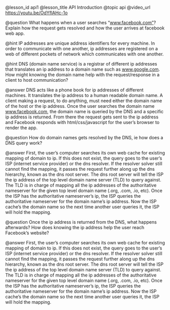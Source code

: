 @lesson_id
api1
@lesson_title
API Introduction
@topic
api
@video_url
https://youtu.be/OdYflAHc-1o

@question 
What happens when a user searches “www.facebook.com”? Explain how the request gets resolved and how the user arrives at facebook web app.

@hint 
IP addresses are unique address identifiers for every machine. In order to communicate with one another, ip addresses are registered on a web of different pockets of network which communicates with one another.

@hint
DNS (domain name service) is a registrar of different ip addresses that translates an ip address to a domain name such as www.google.com. How might knowing the domain name help with the request/response in a client to host communication?

@answer
DNS acts like a phone book for ip addresses of different machines. It translates the ip address to a human readable domain name. A client making a request, to do anything, must need either the domain name of the host or the ip address. Once the user searches the domain name www.facebook.com, the domain name is queried by the DNS and a specific ip address is returned. From there the request gets sent to the ip address and Facebook responds with html/css/javascript for the user’s browser to render the app.

@question 
How do domain names gets resolved by the DNS, ie how does a DNS query work?

@answer
First, the user’s computer searches its own web cache for existing mapping of domain to ip. If this does not exist, the query goes to the user’s ISP (internet service provider) or the dns resolver. If the resolver solver still cannot find the mapping, it passes the request further along up the dns hierarchy, known as the dns root server. The dns root server will tell the ISP the ip address of the top level domain name server (TLD) to query against. The TLD is in charge of mapping all the ip addresses of the authoritative nameserver for the given top level domain name (.org, .com, .io, etc). Once the ISP has the authoritative nameserver’s ip, the ISP queries the authoritative nameserver for the domain name’s ip address. Now the ISP cache’s the domain name so the next time another user queries it, the ISP will hold the mapping.

@question 
Once the ip address is returned from the DNS, what happens afterwards? How does knowing the ip address help the user reach Facebook’s website?

@answer
First, the user’s computer searches its own web cache for existing mapping of domain to ip. If this does not exist, the query goes to the user’s ISP (internet service provider) or the dns resolver. If the resolver solver still cannot find the mapping, it passes the request further along up the dns hierarchy, known as the dns root server. The dns root server will tell the ISP the ip address of the top level domain name server (TLD) to query against. The TLD is in charge of mapping all the ip addresses of the authoritative nameserver for the given top level domain name (.org, .com, .io, etc). Once the ISP has the authoritative nameserver’s ip, the ISP queries the authoritative nameserver for the domain name’s ip address. Now the ISP cache’s the domain name so the next time another user queries it, the ISP will hold the mapping.

